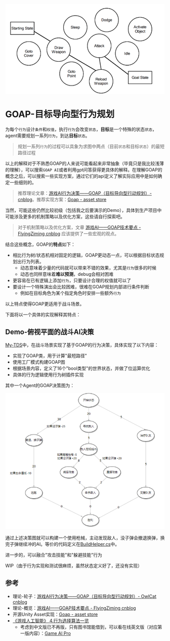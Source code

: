 <img src='../img/goap-0.png'>

# GOAP-目标导向型行为规划

为每个`行为`设计`条件`和`权值`，执行`行为`会改变`状态`，**目标**是一个特殊的状态`状态`，agent需要规划一系列`行为`，到达**目标**`状态`。
> 规划一系列`行为`的过程可以具象为求图中两点（目前`状态`和目标`状态`）的最短路径过程

以上的解释对于不熟悉GOAP的人来说可能看起来非常抽象（毕竟只是我比较浅薄的理解），可以搜索`GOAP AI`或者利用gpt问答获得更具体的解释。在理解GOAP的概念之后，可以搜索一些实现方案，通过它们的api定义了解实际应用中是如何确定一些细则的。
> 推荐理论文章：[游戏AI行为决策——GOAP（目标导向型行动规划）- cnblog](https://www.cnblogs.com/OwlCat/p/17936809)。推荐实现方案：[Goap - asset store](https://assetstore.unity.com/packages/tools/behavior-ai/goap-252687)

当然，可能这些仍然比较初级（包括我之后要演示的Demo），具体到生产项目中可能涉及更多的机制策略以及优化方案，这些请自行探索吧。
> 对于机制策略以及优化方案，文章 [游戏AI——GOAP技术要点 - FlyingZiming cnblog](https://www.cnblogs.com/FlyingZiming/p/17274602.html) 应该提供了一些宏观的观点。

结合这些概念，GOAP的**特点**如下：
- 相比行为树/状态机相对固定的逻辑，GOAP更动态一点，可以根据目标状态规划出行为列表。
    - 动态意味着少量的代码就可以带来不错的效果，尤其是`行为`很多的时候
    - 动态也同样意味着**难以预测**，debug会相对困难
- 更容易在已有逻辑上添加`行为`，只要设计合理的权值就可以了
- 要设计一个特殊演出会比较困难，很难在GOAP规划内部进行条件判断
    - 例如在目标角色为某个指定角色时安排一些额外`行为`

以上特点使得GOAP更适用于战斗场景。

下面将以一个具体的实现解释其特点：

## Demo-俯视平面的战斗AI决策

[My-TDS](https://github.com/Unarimit/my-topdown-shooting-game/tree/dev/Assets/Scripts/CombatLogic/GOAPs)中，在战斗场景实现了基于GOAP的行为决策，具体实现了以下内容：
- 实现了GOAP类，用于计算"最短路径"
- 使用工厂模式构建GOAP图
- 根据场景内容，定义了16个"bool类型"的世界状态，并做了位运算优化
- 具体的行为逻辑使用行为树插件实现

其中一个Agent的GOAP决策图为：

<img src='../img/goap-1.png'>

通过上述决策图就可以构建一个使用枪械，主动发现敌人，没子弹会撤退换弹，换完子弹继续冲的AI。等价的代码定义在[BuildHelper.cs](https://github.com/Unarimit/my-topdown-shooting-game/blob/1036f1da9989df0aa24b79d95f4aee7dc8c4e2e7/Assets/Scripts/CombatLogic/GOAPs/Builders/BuildHelper.cs)中。

进一步的，可以融合"攻击技能"和"躲避技能"行为

WIP（由于行为实现和测试很麻烦，虽然状态定义好了，还没有实现）

## 参考
- 理论-轮子：[游戏AI行为决策——GOAP（目标导向型行动规划）- OwlCat cnblog](https://www.cnblogs.com/OwlCat/p/17936809)
- 理论-概览：[游戏AI——GOAP技术要点 - FlyingZiming cnblog](https://www.cnblogs.com/FlyingZiming/p/17274602.html)
- 开源Unity Asset实现：[Goap - asset store](https://assetstore.unity.com/packages/tools/behavior-ai/goap-252687)
- [《游戏人工智能》 4.行为选择算法一览](https://book.douban.com/subject/27154117/)
    - 考虑到中文版已不再版，只有图书馆能借到，可以看在线英文版（对应第一版内容）：[Game AI Pro](http://www.gameaipro.com/)